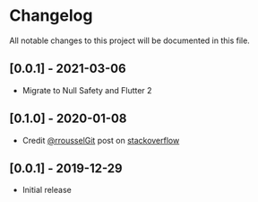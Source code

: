 # Changelog
All notable changes to this project will be documented in this file.

## [0.0.1] - 2021-03-06
- Migrate to Null Safety and Flutter 2

## [0.1.0] - 2020-01-08
- Credit [@rrousselGit](https://github.com/rrousselGit) post on [stackoverflow](https://stackoverflow.com/questions/50115311/flutter-how-to-force-an-application-restart-in-production-mode)

## [0.0.1] - 2019-12-29
- Initial release



